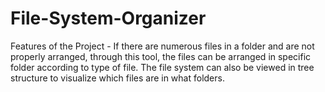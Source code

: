 # File-System-Organizer
Features of the Project -
If there are numerous files in a folder and are not properly arranged, through this tool, the files can be arranged in specific folder according to type of file.
The file system can also be viewed in tree structure to visualize which files are in what folders.
